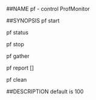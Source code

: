 ##NAME
  pf - control ProfMonitor

##SYNOPSIS
  pf start

  pf status

  pf stop

  pf gather

  pf report [<tally>]

  pf clean

##DESCRIPTION
  default <tally> is 100
